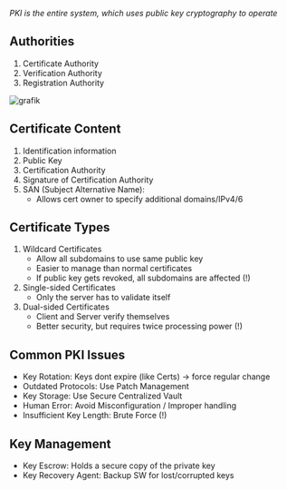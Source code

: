 *PKI is the entire system, which uses public key cryptography to operate*

## Authorities
1. Certificate Authority
2. Verification Authority
3. Registration Authority

![grafik](https://user-images.githubusercontent.com/84674087/132235108-1a3e548a-1dc6-43d2-9810-3d7c1755d77d.png)


## Certificate Content
1. Identification information
2. Public Key
3. Certification Authority
4. Signature of Certification Authority 
5. SAN (Subject Alternative Name):
   - Allows cert owner to specify additional domains/IPv4/6 

## Certificate Types
1. Wildcard Certificates
   - Allow all subdomains to use same public key
   - Easier to manage than normal certificates
   - If public key gets revoked, all subdomains are affected (!)
2. Single-sided Certificates
   - Only the server has to validate itself
3. Dual-sided Certificates
   - Client and Server verify themselves
   - Better security, but requires twice processing power (!)

## Common PKI Issues
- Key Rotation: Keys dont expire (like Certs) -> force regular change
- Outdated Protocols: Use Patch Management
- Key Storage: Use Secure Centralized Vault
- Human Error: Avoid Misconfiguration / Improper handling
- Insufficient Key Length: Brute Force (!)

## Key Management
- Key Escrow: Holds a secure copy of the private key
- Key Recovery Agent: Backup SW for lost/corrupted keys
